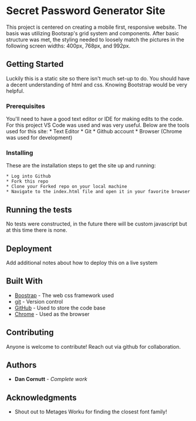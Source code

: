 # Secret Password Generator Site
This project is centered on creating a mobile first, responsive website. The basis was utilizing Bootsrap's grid system and components. After basic structure was met, the styling needed to loosely match the pictures in the following screen widths: 400px, 768px, and 992px.

## Getting Started

Luckily this is a static site so there isn't much set-up to do. You should have a decent understanding of html and css. Knowing Bootstrap would be very helpful.

### Prerequisites

You'll need to have a good text editor or IDE for making edits to the code. For this project VS Code was used and was very useful.
Below are the tools used for this site:
    * Text Editor
    * Git
    * Github account
    * Browser (Chrome was used for development)

### Installing

These are the installation steps to get the site up and running:

    * Log into Github
    * Fork this repo
    * Clone your Forked repo on your local machine
    * Navigate to the index.html file and open it in your favorite browser

## Running the tests

No tests were constructed, in the future there will be custom javascript but at this time there is none.

## Deployment

Add additional notes about how to deploy this on a live system

## Built With

* [Boostrap](https://getbootstrap.com/) - The web css framework used
* [git](https://git-scm.com/) - Version control
* [GitHub](https://github.com/) - Used to store the code base
* [Chrome](https://www.google.com/chrome/) - Used as the browser

## Contributing

Anyone is welcome to contribute! Reach out via github for collaboration.

## Authors

* **Dan Cornutt** - *Complete work*

## Acknowledgments

* Shout out to Metages Worku for finding the closest font family!

